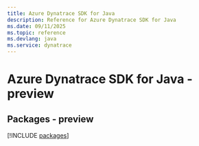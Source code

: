 ```yaml
---
title: Azure Dynatrace SDK for Java
description: Reference for Azure Dynatrace SDK for Java
ms.date: 09/11/2025
ms.topic: reference
ms.devlang: java
ms.service: dynatrace
---
```

# Azure Dynatrace SDK for Java - preview
## Packages - preview
[!INCLUDE [packages](dynatrace-index.md)]